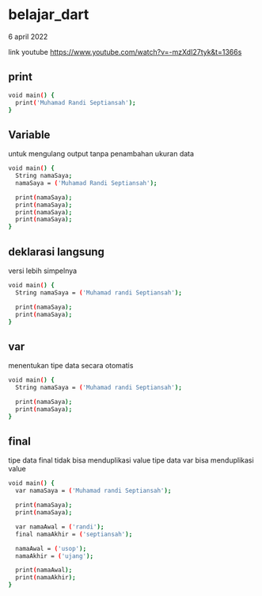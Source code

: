 # belajar_dart
6 april 2022

link youtube
https://www.youtube.com/watch?v=-mzXdI27tyk&t=1366s

## print
```bash
void main() {
  print('Muhamad Randi Septiansah');
}
```

## Variable
untuk mengulang output tanpa penambahan ukuran data

```bash
void main() {
  String namaSaya;
  namaSaya = ('Muhamad Randi Septiansah');

  print(namaSaya);
  print(namaSaya);
  print(namaSaya);
  print(namaSaya);
}
```
## deklarasi langsung
versi lebih simpelnya

```bash
void main() {
  String namaSaya = ('Muhamad randi Septiansah');

  print(namaSaya);
  print(namaSaya);
}
```
## var
menentukan tipe data secara otomatis

```bash
void main() {
  String namaSaya = ('Muhamad randi Septiansah');

  print(namaSaya);
  print(namaSaya);
}
```
## final
tipe data final tidak bisa menduplikasi value
tipe data var bisa menduplikasi value

```bash
void main() {
  var namaSaya = ('Muhamad randi Septiansah');

  print(namaSaya);
  print(namaSaya);

  var namaAwal = ('randi');
  final namaAkhir = ('septiansah');

  namaAwal = ('usop');
  namaAkhir = ('ujang');

  print(namaAwal);
  print(namaAkhir);
}
```
